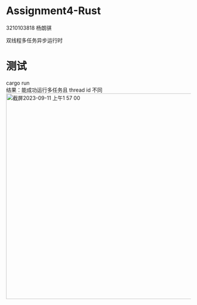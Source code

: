 # Assignment4-Rust
3210103818 杨朗骐  

双线程多任务异步运行时
# 测试  
cargo run  
结果：能成功运行多任务且 thread id 不同
<img width="560" alt="截屏2023-09-11 上午1 57 00" src="https://github.com/westoutlegenddog/Assignment4-Rust/assets/103580732/c7a0e647-a83b-4505-8a34-c1127e6c5c6f">
